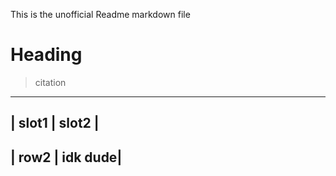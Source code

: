 This is the unofficial Readme markdown file
# Heading
> citation
----------------------
| slot1 | slot2 |
---------------------
| row2 | idk dude|
---------------------
